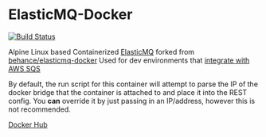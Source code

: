 # ElasticMQ-Docker

[![Build Status](https://travis-ci.org/mumoshu/elasticmq-docker.svg?branch=master)](https://travis-ci.org/mumoshu/elasticmq-docker)

Alpine Linux based Containerized [ElasticMQ](https://github.com/adamw/elasticmq) forked from [behance/elasticmq-docker](https://github.com/behance/elasticmq-docker)
Used for dev environments that [integrate with AWS SQS](http://labs.encoded.io/2013/02/03/testing-amazon-sqs-locally-with-elasticmq/)

By default, the run script for this container will attempt to parse the IP of the docker bridge that the container is attached to and place it into the REST config. You **can** override it by just passing in an IP/address, however this is not recommended.

[Docker Hub](https://hub.docker.com/r/mumoshu/elasticmq)

